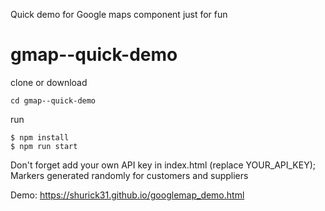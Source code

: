 Quick demo for Google maps component
just for fun
# gmap--quick-demo

clone or download
```
cd gmap--quick-demo
```
run
```
$ npm install
$ npm run start
```

Don't forget add your own API key in index.html (replace YOUR_API_KEY);
Markers generated randomly for customers and suppliers

Demo: https://shurick31.github.io/googlemap_demo.html
